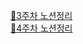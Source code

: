 
<a href="https://www.notion.so/3-dc5321cb016040a69c1fe547c04b2765">💜3주차 노션정리</a></br>
<a href="https://www.notion.so/4-54b2e9673276435d9206eaeb133264e8">💛4주차 노션정리</a>
